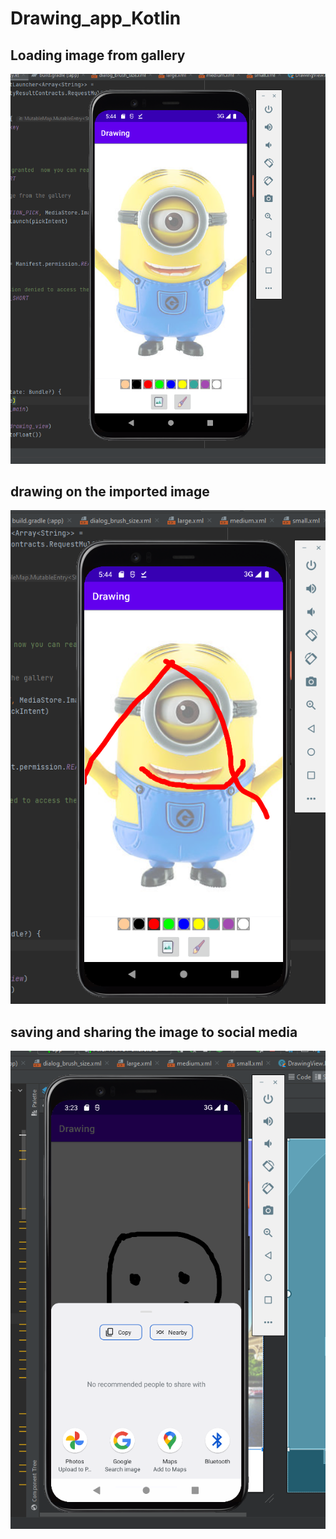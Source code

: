 # Drawing_app_Kotlin


## Loading image from gallery
![](https://github.com/3vilbird/Drawing_app_Kotlin/blob/master/screenshots/2022-06-20_17-44-19.png)

## drawing on the imported image
![](https://github.com/3vilbird/Drawing_app_Kotlin/blob/master/screenshots/2022-06-20_17-44-40.png)

## saving and sharing the image to social media
![lol](https://github.com/3vilbird/Drawing_app_Kotlin/blob/master/screenshots/2022-06-21_15-23-07.png)
